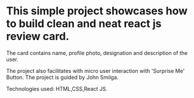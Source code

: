# This simple project showcases how to build clean and neat react js review card.

 The card contains name, profile photo, designation and description of the user. 
 
 The project also facilitates with micro user interaction with 'Surprise Me' Button. The project is guided by John Smilga.
 
 Technologies used: HTML,CSS,React JS.
